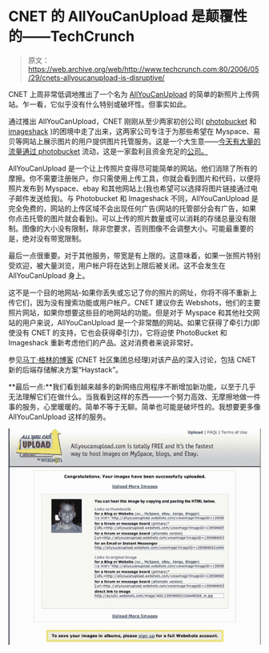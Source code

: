 # CNET 的 AllYouCanUpload 是颠覆性的——TechCrunch

> 原文：<https://web.archive.org/web/http://www.techcrunch.com:80/2006/05/29/cnets-allyoucanupload-is-disruptive/>

 [](https://web.archive.org/web/20210921233244/http://allyoucanupload.com/) CNET 上周非常低调地推出了一个名为 [AllYouCanUpload](https://web.archive.org/web/20210921233244/http://allyoucanupload.com/) 的简单的新照片上传网站。乍一看，它似乎没有什么特别或破坏性。但事实如此。

通过推出 AllYouCanUpload，CNET 刚刚从至少两家初创公司( [photobucket](https://web.archive.org/web/20210921233244/http://www.photobucket.com/) 和 [imageshack](https://web.archive.org/web/20210921233244/http://www.imageshack.us/) )的困境中走了出来，这两家公司专注于为那些希望在 Myspace、易贝等网站上展示图片的用户提供图片托管服务。这是一个大生意——[今天有大量的流量通过 photobucket](https://web.archive.org/web/20210921233244/http://www.beta.techcrunch.com/2006/04/19/2-of-us-internet-traffic-through-photobucket/) 流动，这是一家盈利且资金充足的[公司。](https://web.archive.org/web/20210921233244/http://www.beta.techcrunch.com/2006/05/14/photobucket-closes-105-from-trinity-ventures/)

AllYouCanUpload 是一个让上传照片变得尽可能简单的网站。他们消除了所有的摩擦。你不需要注册账户。你只需使用上传工具，你就会看到图片和代码，以便将照片发布到 Myspace、ebay 和其他网站上(我也希望可以选择将图片链接通过电子邮件发送给我)。与 Photobucket 和 Imageshack 不同，AllYouCanUpload 是完全免费的，网站的上传区域不会出现任何广告(网站的托管部分会有广告，如果你点击托管的图片就会看到)。可以上传的照片数量或可以消耗的存储总量没有限制。图像的大小没有限制，除非您要求，否则图像不会调整大小。可能最重要的是，绝对没有带宽限制。

最后一点很重要。对于其他服务，带宽是有上限的。这意味着，如果一张照片特别受欢迎，被大量浏览，用户帐户将在达到上限后被关闭。这不会发生在 AllYouCanUpload 身上。

这不是一个目的地网站-如果你丢失或忘记了你的照片的网址，你将不得不重新上传它们，因为没有搜索功能或用户帐户。CNET 建议你去 Webshots，他们的主要照片网站，如果你想要这些目的地网站的功能。但是对于 Myspace 和其他社交网站的用户来说，AllYouCanUpload 是一个非常酷的网站。如果它获得了牵引力(即使没有 CNET 的支持，它也会获得牵引力)，它将迫使 PhotoBucket 和 Imageshack 重新考虑他们的产品。这对消费者来说非常好。

参见[马丁·格林的博客](https://web.archive.org/web/20210921233244/http://martingreen.typepad.com/forward_looking_statement/2006/05/allyoucanupload.html) (CNET 社区集团总经理)对该产品的深入讨论，包括 CNET 新的后端存储解决方案“Haystack”。

**最后一点:**我们看到越来越多的新网络应用程序不断增加新功能，以至于几乎无法理解它们在做什么。当我看到这样的东西——一个努力高效、无摩擦地做一件事的服务，心里暖暖的。简单不等于无聊。简单也可能是破坏性的。我想要更多像 AllYouCanUpload 这样的服务。

![](img/c4612641bde3808370027ed0536896d3.png)
